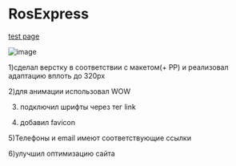 # RosExpress

[test page](https://ilya111kudryashov.github.io/RosExpress/)

![image](![image](https://github.com/Ilya111Kudryashov/RosExpress/assets/44931669/26523b62-fa1e-4f31-b7a2-bbf40e3e286b)
)

1)сделал верстку в соответствии с макетом(+ РР) и реализовал адаптацию вплоть до 320рх

2)для анимации использовал WOW

3) подключил шрифты через тег link

4) добавил favicon

5)Телефоны и email имеют соответствующие ссылки  

6)улучшил оптимизацию сайта
